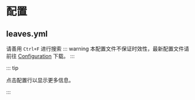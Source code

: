 # 配置

<!--suppress HtmlUnknownAttribute -->
<script setup>
import ConfigViewer from "../../../components/ConfigViewer.vue";
import { data } from "../../../config-spec/leaves/zhHans.data.mts";
</script>
## leaves.yml
请善用 `Ctrl+F` 进行搜索
::: warning
本配置文件不保证时效性，最新配置文件请前往 [Configuration](https://github.com/LeavesMC/Configuration) 下载。
:::


::: tip

点击配置行以显示更多信息。

:::

<ConfigViewer :data=data name="leaves.yml"/>

